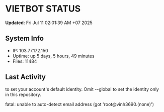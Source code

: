# VIETBOT STATUS
**Updated**: Fri Jul 11 02:01:39 AM +07 2025

## System Info
- IP: 103.77.172.150
- Uptime: up 5 days, 5 hours, 49 minutes
- Files: 11484

## Last Activity

to set your account's default identity.
Omit --global to set the identity only in this repository.

fatal: unable to auto-detect email address (got 'root@vinh3690.(none)')
